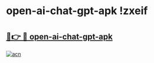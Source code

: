 # open-ai-chat-gpt-apk !zxeif

# <h2><a href="https://xmidqx.esa.edu.pl?title=open-ai-chat-gpt-apk&ref=zxeif">🔗👉 🔴 open-ai-chat-gpt-apk</a></h2>

[![acn](https://github.com/user-attachments/assets/0f9c940e-d8b0-45ae-aac7-cd30a18b3e1c)](https://xmidqx.esa.edu.pl?title=open-ai-chat-gpt-apk&ref=zxeif)

